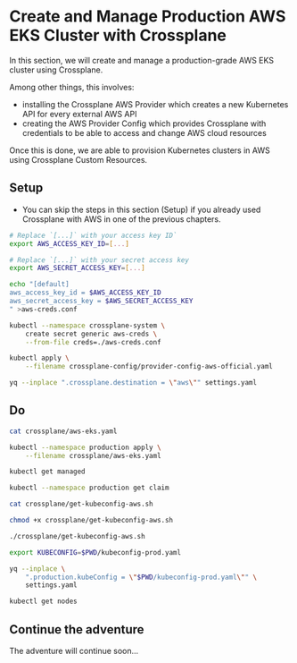 # Create and Manage Production AWS EKS Cluster with Crossplane

In this section, we will create and manage a production-grade AWS EKS cluster using Crossplane.

Among other things, this involves:
* installing the Crossplane AWS Provider which creates a new Kubernetes API for every external AWS API
* creating the AWS Provider Config which provides Crossplane with credentials to be able to access and change AWS cloud resources

Once this is done, we are able to provision Kubernetes clusters in AWS using Crossplane Custom Resources. 

## Setup

* You can skip the steps in this section (Setup) if you already used Crossplane with AWS in one of the previous chapters.

```bash
# Replace `[...]` with your access key ID`
export AWS_ACCESS_KEY_ID=[...]

# Replace `[...]` with your secret access key
export AWS_SECRET_ACCESS_KEY=[...]

echo "[default]
aws_access_key_id = $AWS_ACCESS_KEY_ID
aws_secret_access_key = $AWS_SECRET_ACCESS_KEY
" >aws-creds.conf

kubectl --namespace crossplane-system \
    create secret generic aws-creds \
    --from-file creds=./aws-creds.conf

kubectl apply \
    --filename crossplane-config/provider-config-aws-official.yaml

yq --inplace ".crossplane.destination = \"aws\"" settings.yaml
```

## Do

```bash
cat crossplane/aws-eks.yaml

kubectl --namespace production apply \
    --filename crossplane/aws-eks.yaml

kubectl get managed

kubectl --namespace production get claim

cat crossplane/get-kubeconfig-aws.sh

chmod +x crossplane/get-kubeconfig-aws.sh

./crossplane/get-kubeconfig-aws.sh

export KUBECONFIG=$PWD/kubeconfig-prod.yaml

yq --inplace \
    ".production.kubeConfig = \"$PWD/kubeconfig-prod.yaml\"" \
    settings.yaml

kubectl get nodes
```

## Continue the adventure

The adventure will continue soon...

